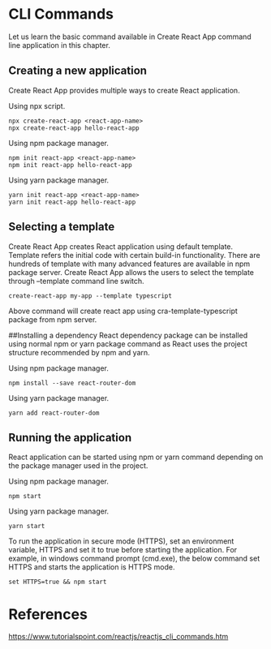 # CLI Commands

Let us learn the basic command available in Create React App command line application in this chapter.

## Creating a new application
Create React App provides multiple ways to create React application.

Using npx script.
```
npx create-react-app <react-app-name>
npx create-react-app hello-react-app
```
Using npm package manager.
```
npm init react-app <react-app-name>
npm init react-app hello-react-app
```
Using yarn package manager.
```
yarn init react-app <react-app-name>
yarn init react-app hello-react-app
```

## Selecting a template
Create React App creates React application using default template. Template refers the initial code with certain build-in functionality. There are hundreds of template with many advanced features are available in npm package server. Create React App allows the users to select the template through –template command line switch.
```
create-react-app my-app --template typescript
```
Above command will create react app using cra-template-typescript package from npm server.

##Installing a dependency
React dependency package can be installed using normal npm or yarn package command as React uses the project structure recommended by npm and yarn.

Using npm package manager.
```
npm install --save react-router-dom
```
Using yarn package manager.
```
yarn add react-router-dom
```

## Running the application
React application can be started using npm or yarn command depending on the package manager used in the project.

Using npm package manager.
```
npm start
```
Using yarn package manager.
```
yarn start
```
To run the application in secure mode (HTTPS), set an environment variable, HTTPS and set it to true before starting the application. For example, in windows command prompt (cmd.exe), the below command set HTTPS and starts the application is HTTPS mode.
```
set HTTPS=true && npm start
```
# References
https://www.tutorialspoint.com/reactjs/reactjs_cli_commands.htm
